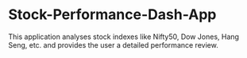 # Stock-Performance-Dash-App
This application analyses stock indexes like Nifty50, Dow Jones, Hang Seng, etc. and provides the user a detailed performance review.
